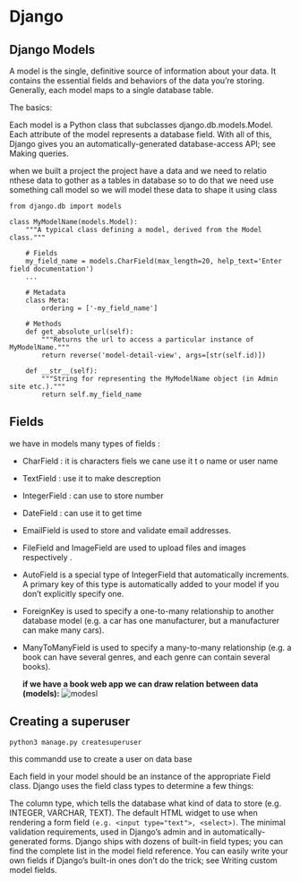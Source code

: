 # Django

## Django Models

A model is the single, definitive source of information about your data. It contains the essential fields and behaviors of the data you’re storing. Generally, each model maps to a single database table.

The basics:

Each model is a Python class that subclasses django.db.models.Model.
Each attribute of the model represents a database field.
With all of this, Django gives you an automatically-generated database-access API; see Making queries.

when we built a project the project have a data and we need to relatio nthese data to gother as a tables
in database so to do that we need use something call model so we will model these data to shape it using
class

```
from django.db import models

class MyModelName(models.Model):
    """A typical class defining a model, derived from the Model class."""

    # Fields
    my_field_name = models.CharField(max_length=20, help_text='Enter field documentation')
    ...

    # Metadata
    class Meta:
        ordering = ['-my_field_name']

    # Methods
    def get_absolute_url(self):
        """Returns the url to access a particular instance of MyModelName."""
        return reverse('model-detail-view', args=[str(self.id)])

    def __str__(self):
        """String for representing the MyModelName object (in Admin site etc.)."""
        return self.my_field_name
```

## Fields

we have in models many types of fields :

- CharField : it is characters fiels we cane use it t o name or user name
- TextField : use it to make descreption
- IntegerField : can use to store number
- DateField : can use it to get time
- EmailField is used to store and validate email addresses.
- FileField and ImageField are used to upload files and images respectively .
- AutoField is a special type of IntegerField that automatically increments. A primary key of this type is automatically added to your model if you don’t explicitly specify one.
- ForeignKey is used to specify a one-to-many relationship to another database model (e.g. a car has one manufacturer, but a manufacturer can make many cars).
- ManyToManyField is used to specify a many-to-many relationship (e.g. a book can have several genres, and each genre can contain several books).

  **if we have a book web app we can draw relation between data (models):**
  ![modesl](https://developer.mozilla.org/en-US/docs/Learn/Server-side/Django/Models/local_library_model_uml.svg)

## Creating a superuser

```
python3 manage.py createsuperuser
```

this commandd use to create a user on data base

Each field in your model should be an instance of the appropriate Field class. Django uses the field class types to determine a few things:

The column type, which tells the database what kind of data to store (e.g. INTEGER, VARCHAR, TEXT).
The default HTML widget to use when rendering a form field `(e.g. <input type="text">, <select>)`.
The minimal validation requirements, used in Django’s admin and in automatically-generated forms.
Django ships with dozens of built-in field types; you can find the complete list in the model field reference. You can easily write your own fields if Django’s built-in ones don’t do the trick; see Writing custom model fields.
